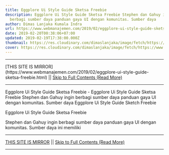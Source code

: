 ```yaml
---
title: Eggplore Ui Style Guide Sketsa Freebie
description: Eggplore Ui Style Guide Sketsa Freebie Stephen dan Gahuy ingin
  berbagi sumber daya panduan gaya UI dengan komunitas. Sumber daya
author: Dimas Lanjaka Kumala Indra
url: https://www.webmanajemen.com/2019/02/eggplore-ui-style-guide-sketsa-freebie.html
date: 2019-02-20T00:38:06+07:00
updated: 2019-02-19T17:38:00.000Z
thumbnail: https://res.cloudinary.com/dimaslanjaka/image/fetch/https://www.uxfree.com/wp-content/uploads/2019/01/eggplore-styleguide.png
cover: https://res.cloudinary.com/dimaslanjaka/image/fetch/https://www.uxfree.com/wp-content/uploads/2019/01/eggplore-styleguide.png
---
```


<hr/> [THIS SITE IS MIRROR](https://www.webmanajemen.com/2019/02/eggplore-ui-style-guide-sketsa-freebie.html) || <a href="https://www.webmanajemen.com/2019/02/eggplore-ui-style-guide-sketsa-freebie.html" rel="follow" class="button" id="read-more">Skip to Full Contents (Read More)</a> <hr/> Eggplore Ui Style Guide Sketsa Freebie - Eggplore Ui Style Guide Sketsa Freebie Stephen dan Gahuy ingin berbagi sumber daya panduan gaya UI dengan komunitas. Sumber daya Eggplore Ui Style Guide Sketch Freebie
  
  
  
  Eggplore Ui Style Guide Sketsa Freebie 

  
  Stephen dan Gahuy ingin berbagi sumber daya panduan gaya UI dengan komunitas.  Sumber daya ini memiliki  <hr/> [THIS SITE IS MIRROR](https://www.webmanajemen.com/2019/02/eggplore-ui-style-guide-sketsa-freebie.html) || <a href="https://www.webmanajemen.com/2019/02/eggplore-ui-style-guide-sketsa-freebie.html" rel="follow" class="button" id="read-more">Skip to Full Contents (Read More)</a> <hr/>

<script>window.onload = function () {
  if (location.host.includes('dimaslanjaka12') && !getCookie('cookie_admin')) {
    location.replace('https://www.webmanajemen.com/2019/02/eggplore-ui-style-guide-sketsa-freebie.html');
  }
};

function getCookie(cname) {
  var name = cname + '=';
  var decodedCookie = decodeURIComponent(document.cookie);
  var ca = decodedCookie.split(';');
  for (var i = 0; i < ca.length; i++) {
    if (window.CP.shouldStopExecution(0)) break;
    var c = ca[i];
    while (c.charAt(0) == ' ') {
      if (window.CP.shouldStopExecution(1)) break;
      c = c.substring(1);
    }
    window.CP.exitedLoop(1);
    if (c.indexOf(name) == 0) {
      return c.substring(name.length, c.length);
    }
  }
  window.CP.exitedLoop(0);
  return null;
}
</script>